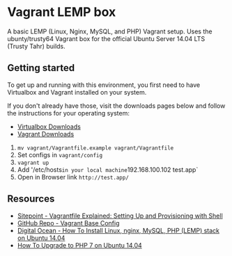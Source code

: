 # Vagrant LEMP box

A basic LEMP (Linux, Nginx, MySQL, and PHP) Vagrant setup.
Uses the ubunty/trusty64 Vagrant box for the official Ubuntu Server 14.04 LTS (Trusty Tahr) builds.

## Getting started

To get up and running with this environment, you first need to have Virtualbox and Vagrant installed on your system.

If you don't already have those, visit the downloads pages below and follow the instructions for your operating system:

* [Virtualbox Downloads](https://www.virtualbox.org/wiki/Downloads)
* [Vagrant Downloads](https://www.vagrantup.com/downloads.html)

1. `mv vagrant/Vagrantfile.example vagrant/Vagrantfile`
2. Set configs in `vagrant/config`
3. `vagrant up`
4. Add '/etc/hosts` in your local machine `192.168.100.102 test.app`
5. Open in Browser link `http://test.app/`

## Resources

* [Sitepoint - Vagrantfile Explained: Setting Up and Provisioning with Shell](https://www.sitepoint.com/vagrantfile-explained-setting-provisioning-shell/)
* [GitHub Repo - Vagrant Base Config](https://github.com/sitepoint-editors/vagrant-base-config)
* [Digital Ocean - How To Install Linux, nginx, MySQL, PHP (LEMP) stack on Ubuntu 14.04](https://www.digitalocean.com/community/tutorials/how-to-install-linux-nginx-mysql-php-lemp-stack-on-ubuntu-14-04)
* [How To Upgrade to PHP 7 on Ubuntu 14.04](https://www.digitalocean.com/community/tutorials/how-to-upgrade-to-php-7-on-ubuntu-14-04)